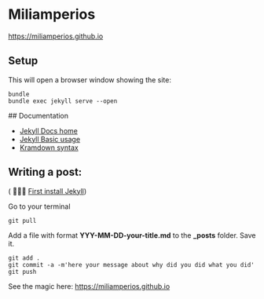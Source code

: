 # Miliamperios

https://miliamperios.github.io

## Setup

This will open a browser window showing the site:

```
bundle
bundle exec jekyll serve --open
```

## Documentation

* [Jekyll Docs home](https://jekyllrb.com/docs/home/)
* [Jekyll Basic usage](https://jekyllrb.com/docs/usage/)
* [Kramdown syntax](https://kramdown.gettalong.org/syntax.html)


## Writing a post:
( 👩🏻‍💻 [First install Jekyll](https://jekyllrb.com/docs/installation/))

Go to your terminal
```
git pull
```

Add a file with format **YYY-MM-DD-your-title.md** to the **_posts** folder.
Save it.

```
git add .
git commit -a -m'here your message about why did you did what you did'
git push
```

See the magic here: https://miliamperios.github.io
